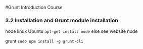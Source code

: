 #Grunt Introduction Course

### 3.2 Installation and Grunt module installation

node linux Ubuntu `apt-get install node` else see website node

grunt `sudo npm install -g grunt-cli`